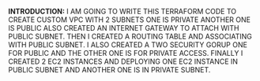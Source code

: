 **INTRODUCTION:**    I AM GOING TO WRITE THIS TERRAFORM CODE TO CREATE CUSTOM VPC WITH 2 SUBNETS ONE IS PRIVATE ANOTHER ONE IS PUBLIC ALSO CREATED AN INTERNET GATEWAY
TO ATTACH WITH PUBLIC SUBNET. THEN I CREATED A ROUTING TABLE AND ASSOCIATING WITH PUBLIC SUBNET. I ALSO CREATED A TWO SECURITY GORUP ONE FOR PUBLIC AND THE OTHER
ONE IS FOR PRIVATE ACCESS. FINALLY I CREATED 2 EC2 INSTANCES AND DEPLOYING ONE EC2 INSTANCE IN PUBLIC SUBNET AND ANOTHER ONE IS IN PRIVATE SUBNET.
